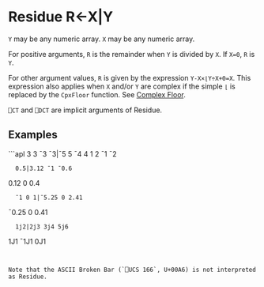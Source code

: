 <div style="display: none;">
  |
</div>






<h1 class="heading"><span class="name">Residue</span> <span class="command">R←X|Y</span></h1>



`Y` may be any numeric array.  `X` may be any numeric array.


For positive arguments, `R` is the remainder when `Y` is divided by `X`. If `X=0`, `R` is `Y`.


For other argument values, `R` is given by the expression `Y-X×⌊Y÷X+0=X`. This expression also applies when `X` and/or `Y` are complex if the simple `⌊` is replaced by the `CpxFloor` function. See [Complex Floor](floor.md).


`⎕CT` and `⎕DCT` are  implicit arguments of Residue.


<h2 class="example">Examples</h2>
```apl
      3 3 ¯3 ¯3|¯5 5 ¯4 4
1 2 ¯1 ¯2
 
      0.5|3.12 ¯1 ¯0.6
0.12 0 0.4
 
      ¯1 0 1|¯5.25 0 2.41
¯0.25 0 0.41
 
      1j2|2j3 3j4 5j6
1J1 ¯1J1 0J1
```


Note that the ASCII Broken Bar (`⎕UCS 166`, U+00A6) is not interpreted as Residue.


